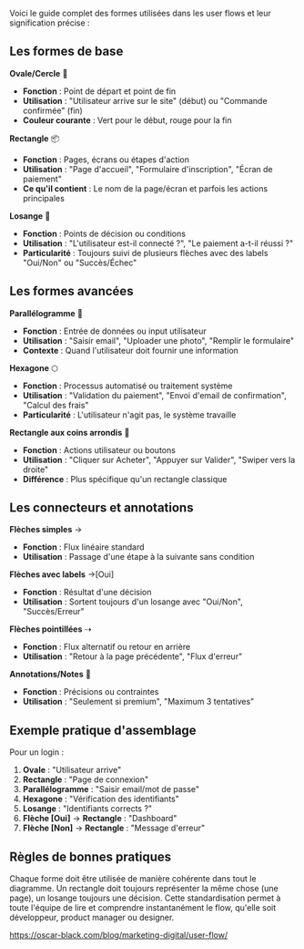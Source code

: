 Voici le guide complet des formes utilisées dans les user flows et leur signification précise :

## Les formes de base

**Ovale/Cercle** 🔵
- **Fonction** : Point de départ et point de fin
- **Utilisation** : "Utilisateur arrive sur le site" (début) ou "Commande confirmée" (fin)
- **Couleur courante** : Vert pour le début, rouge pour la fin

**Rectangle** 📦
- **Fonction** : Pages, écrans ou étapes d'action
- **Utilisation** : "Page d'accueil", "Formulaire d'inscription", "Écran de paiement"
- **Ce qu'il contient** : Le nom de la page/écran et parfois les actions principales

**Losange** 💎
- **Fonction** : Points de décision ou conditions
- **Utilisation** : "L'utilisateur est-il connecté ?", "Le paiement a-t-il réussi ?"
- **Particularité** : Toujours suivi de plusieurs flèches avec des labels "Oui/Non" ou "Succès/Échec"

## Les formes avancées

**Parallélogramme** 📐
- **Fonction** : Entrée de données ou input utilisateur
- **Utilisation** : "Saisir email", "Uploader une photo", "Remplir le formulaire"
- **Contexte** : Quand l'utilisateur doit fournir une information

**Hexagone** ⬡
- **Fonction** : Processus automatisé ou traitement système
- **Utilisation** : "Validation du paiement", "Envoi d'email de confirmation", "Calcul des frais"
- **Particularité** : L'utilisateur n'agit pas, le système travaille

**Rectangle aux coins arrondis** 📱
- **Fonction** : Actions utilisateur ou boutons
- **Utilisation** : "Cliquer sur Acheter", "Appuyer sur Valider", "Swiper vers la droite"
- **Différence** : Plus spécifique qu'un rectangle classique

## Les connecteurs et annotations

**Flèches simples** →
- **Fonction** : Flux linéaire standard
- **Utilisation** : Passage d'une étape à la suivante sans condition

**Flèches avec labels** →[Oui]
- **Fonction** : Résultat d'une décision
- **Utilisation** : Sortent toujours d'un losange avec "Oui/Non", "Succès/Erreur"

**Flèches pointillées** ⇢
- **Fonction** : Flux alternatif ou retour en arrière
- **Utilisation** : "Retour à la page précédente", "Flux d'erreur"

**Annotations/Notes** 📝
- **Fonction** : Précisions ou contraintes
- **Utilisation** : "Seulement si premium", "Maximum 3 tentatives"

## Exemple pratique d'assemblage

Pour un login :
1. **Ovale** : "Utilisateur arrive"
2. **Rectangle** : "Page de connexion"
3. **Parallélogramme** : "Saisir email/mot de passe"
4. **Hexagone** : "Vérification des identifiants"
5. **Losange** : "Identifiants corrects ?"
6. **Flèche [Oui]** → **Rectangle** : "Dashboard"
7. **Flèche [Non]** → **Rectangle** : "Message d'erreur"

## Règles de bonnes pratiques

Chaque forme doit être utilisée de manière cohérente dans tout le diagramme. Un rectangle doit toujours représenter la même chose (une page), un losange toujours une décision. Cette standardisation permet à toute l'équipe de lire et comprendre instantanément le flow, qu'elle soit développeur, product manager ou designer.

https://oscar-black.com/blog/marketing-digital/user-flow/